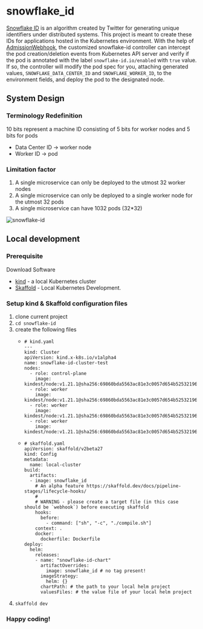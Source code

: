 # snowflake_id

[Snowflake ID](https://en.wikipedia.org/wiki/Snowflake_ID) is an algorithm created by Twitter for generating unique identifiers under distributed systems. This project is meant to create these IDs for applications hosted in the Kubernetes environment. With the help of [AdmissionWebhook](https://kubernetes.io/docs/reference/access-authn-authz/extensible-admission-controllers/), the customized snowflake-id controller can intercept the pod creation/deletion events from Kubernetes API server and verify if the pod is annotated with the label `snowflake-id.io/enabled` with `true` value. If so, the controller will modify the pod spec for you, attaching generated values, `SNOWFLAKE_DATA_CENTER_ID` and `SNOWFLAKE_WORKER_ID`, to the environment fields, and deploy the pod to the designated node.

## System Design

### Terminology Redefinition

10 bits represent a machine ID consisting of 5 bits for worker nodes and 5 bits for pods
- Data Center ID -> worker node
- Worker ID -> pod

### Limitation factor
1. A single microservice can only be deployed to the utmost 32 worker nodes
2. A single microservice can only be deployed to a single worker node for the utmost 32 pods
3. A single microservice can have 1032 pods (32*32)

![snowflake-id](https://github.com/oliwave/snowflake-id/assets/27968072/15c64322-2e79-401c-9984-13cb07097df8)

## Local development

### Prerequisite 

Download Software
- [kind](https://kind.sigs.k8s.io/docs/user/quick-start/#installation) - a local Kubernetes cluster
- [Skaffold](https://skaffold.dev/docs/install/) - Local Kubernetes Development.

### Setup kind & Skaffold configuration files
1. clone current project
2. `cd snowflake-id`
3. create the following files
    - ```yaml=
      # kind.yaml
      ---
      kind: Cluster
      apiVersion: kind.x-k8s.io/v1alpha4
      name: snowflake-id-cluster-test
      nodes:
        - role: control-plane
          image: kindest/node:v1.21.1@sha256:69860bda5563ac81e3c0057d654b5253219618a22ec3a346306239bba8cfa1a6
        - role: worker
          image: kindest/node:v1.21.1@sha256:69860bda5563ac81e3c0057d654b5253219618a22ec3a346306239bba8cfa1a6
        - role: worker
          image: kindest/node:v1.21.1@sha256:69860bda5563ac81e3c0057d654b5253219618a22ec3a346306239bba8cfa1a6
        - role: worker
          image: kindest/node:v1.21.1@sha256:69860bda5563ac81e3c0057d654b5253219618a22ec3a346306239bba8cfa1a6
      ```
    - ```yaml=
      # skaffold.yaml
      apiVersion: skaffold/v2beta27
      kind: Config
      metadata:
        name: local-cluster
      build:
        artifacts:
        - image: snowflake_id
          # An alpha feature https://skaffold.dev/docs/pipeline-stages/lifecycle-hooks/
          #
          # WARNING - please create a target file (in this case should be `webhook`) before executing skaffold
          hooks:
            before:
              - command: ["sh", "-c", "./compile.sh"]
          context: .
          docker:
            dockerfile: Dockerfile
      deploy:
        helm:
          releases:
          - name: "snowflake-id-chart"
            artifactOverrides:
              image: snowflake_id # no tag present!
            imageStrategy:
              helm: {}
            chartPath: # the path to your local helm project
            valuesFiles: # the value file of your local helm project
      ```
4. `skaffold dev`
### Happy coding!
